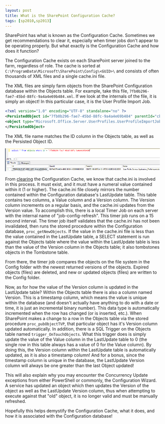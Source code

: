 ```yaml
---
layout: post
title: What is the SharePoint Configuration Cache?
tags: [sp2010,sp2013]
---
```


SharePoint has what is known as the Configuration Cache. Sometimes we get recommendations to clear it, especially when timer jobs don't appear to be operating properly. But what exactly is the Configuration Cache and how does it function?

The Configuration Cache exists on each SharePoint server joined to the farm, regardless of role. The cache is sorted at `C:\ProgramData\Microsoft\SharePoint\Config\<GUID>\` and consists of often thousands of XML files and a single cache.ini file.

The XML files are simply farm objects from the SharePoint Configuration database within the Objects table. For example, take this file, `7fb0b296-fae7-45bd-88fc-9a4a4e69b484.xml`. If we look at the internals of the file, it is simply an object! In this particular case, it is the User Profile Import Job.

```xml
<?xml version="1.0" encoding="UTF-8" standalone="no" ?>
<PersistedObject id="7fb0b296-fae7-45bd-88fc-9a4a4e69b484" parentId="cb87c186-60f2-4131-8fd5-a02ec8ad20d5" classId="e4744cf9-44c4-4b6c-b30a-ad0996b08528" name="User_x0020_Profile_x0020_Service_x0020_Application_ProfileImportJob" status="0" version="739330">
<object type="Microsoft.Office.Server.UserProfiles.UserProfileImportJob, Microsoft.Office.Server.UserProfiles, Version=15.0.0.0, Culture=neutral, PublicKeyToken=71e9bce111e9429c"><sFld type="Int32" name="maxStepRetryCount">3</sFld><sFld type="Int32" name="keepHistoryInterval">90</sFld><sFld type="Boolean" name="runOnceAsFullSync">False</sFld><fld type="Microsoft.Office.Server.UserProfiles.StringSet, Microsoft.Office.Server.UserProfiles, Version=15.0.0.0, Culture=neutral, PublicKeyToken=71e9bce111e9429c" name="runAsFullImport" /><fld type="Microsoft.Office.Server.UserProfiles.StringSet, Microsoft.Office.Server.UserProfiles, Version=15.0.0.0, Culture=neutral, PublicKeyToken=71e9bce111e9429c" name="runAsFullSync" /><fld type="System.Collections.Generic.List`1[[Microsoft.Office.Server.UserProfiles.SynchronizationRunStatus, Microsoft.Office.Server.UserProfiles, Version=15.0.0.0, Culture=neutral, PublicKeyToken=71e9bce111e9429c]], mscorlib, Version=4.0.0.0, Culture=neutral, PublicKeyToken=b77a5c561934e089" name="syncRuns" /><sFld type="DateTime" name="lastStatusUpdate">2014-02-06T19:42:19</sFld><sFld type="Boolean" name="lastRunFailed">True</sFld><sFld type="Guid" name="m_UserProfileApplicationId">5884b821-b739-4099-ba47-55c31b64f351</sFld><fld name="m_Data" type="null" /><fld name="m_Server" type="null" /><sFld type="Guid" name="m_OriginatingServerId">993a8add-12f5-46cc-bd37-e95650344185</sFld><sFld type="Boolean" name="m_skipOriginatingServer">False</sFld><fld type="Microsoft.SharePoint.Administration.SPJobLockType, Microsoft.SharePoint, Version=15.0.0.0, Culture=neutral, PublicKeyToken=71e9bce111e9429c" name="m_LockType">Job</fld><sFld type="String" name="m_Recurrence">daily between 01:00:00 and 01:00:00</sFld><sFld type="DateTime" name="m_OneTimeOccurrence">0001-01-01T00:00:00</sFld><sFld type="String" name="m_Title"></sFld><sFld type="Int32" name="m_Flags">0</sFld><sFld type="DateTime" name="m_runNowTime">2014-02-06T19:43:00</sFld><sFld type="Boolean" name="m_verboseTracingEnabled">False</sFld><fld type="System.Collections.Hashtable, mscorlib, Version=4.0.0.0, Culture=neutral, PublicKeyToken=b77a5c561934e089" name="m_UpgradedPersistedFields" /><fld name="m_Properties" type="null" /><sFld type="String" name="m_LastUpdatedUser">NAUPLIUS\s-sp2013farm</sFld><sFld type="String" name="m_LastUpdatedProcess">OWSTIMER (3716)</sFld><sFld type="String" name="m_LastUpdatedMachine">SP2013</sFld><sFld type="DateTime" name="m_LastUpdatedTime">2014-02-06T11:43:00</sFld></object>
</PersistedObject>
```

The XML file name matches the ID column in the Objects table, as well as the Persisted Object ID.

![ConfCache_Object](/assets/images/2014/02/ConfCache_Object.png)

From [clearing](http://blogs.technet.com/b/steve_chen/p/clearcache.aspx) the Configuration Cache, we know that cache.ini is involved in this process. It must exist, and it must have a numeral value contained within it (1 or higher). The cache.ini file closely mirrors the number contained within the Configuration database's LastUpdate table. This table contains two columns, a Value column and a Version column. The Version column increments on a regular basis, and the cache.ini updates from the Version value. To accomplish this, there is a local Timer Job on each server with the internal name of "job-config-refresh". This timer job runs on a 15 second interval. The timer job itself validates that the cache.ini has not been invalidated, then runs the stored procedure within the Configuration database, `proc_getNewObjects`. If the value in the cache.ini file is less than the value contained in the LastUpdate table, a SELECT statement is run against the Objects table where the value within the LastUpdate table is less than the value of the Version column in the Objects table; it also tombstones objects in the Tombstone table.

From there, the timer job compares the objects on the file system in the Config folder with the newest returned versions of the objects. Expired objects (files) are deleted, and new or updated objects (files) are written to the Config folder.

Now, as for how the value of the Version column is updated in the LastUpdate table? Within the Objects table there is also a column named Version. This is a timestamp column, which means the value is unique within the database (and doesn't actually have anything to do with a date or time, it is just an incremental binary number). This data type is automatically incremented when the row has changed (or is inserted, etc.). When SharePoint makes a change to a row in the Objects table via the stored procedure `proc_pubObjectTVP`, that particular object has it's Version column updated automatically. In addition, there is a SQL Trigger on the Objects table named `trigger_OnTouchObjects`. What this trigger does is simply update the value of the Value column in the LastUpdate table to 0 (the single row in this table always has a value of 0 for the Value column). By doing this, the Version column within the LastUpdate table is automatically updated, as it is also a timestamp column! And for a bonus, since the timestamp column is unique in the database, the LastUpdate Version column will always be one greater than the last Object updated!

This will also explain why you may encounter the Concurrency Update exceptions from either PowerShell or commonly, the Configuration Wizard. A service has updated an object which then updates the Version of the object as well as the LastUpdate Version column, thus when attempting to execute against that "old" object, it is no longer valid and must be manually refreshed.

Hopefully this helps demystify the Configuration Cache, what it does, and how it is associated with the Configuration database!